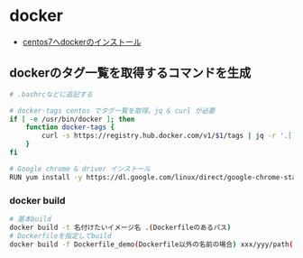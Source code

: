 # docker

* [centos7へdockerのインストール](https://qiita.com/kichise/items/f8e56c6d2d08eaf4a6a0)

## dockerのタグ一覧を取得するコマンドを生成

```sh
# .bashrcなどに追記する

# docker-tags centos でタグ一覧を取得。jq & curl が必要
if [ -e /usr/bin/docker ]; then
    function docker-tags {
        curl -s https://registry.hub.docker.com/v1/$1/tags | jq -r '.[].name'
    }
fi
```

```sh
# Google chrome & driver インストール
RUN yum install -y https://dl.google.com/linux/direct/google-chrome-stable_current_x86_64.rpm --skip-broken
```

### docker build

```sh
# 基本build
docker build -t 名付けたいイメージ名 .(Dockerfileのあるパス)
# Dockerfileを指定してbuild
docker build -f Dockerfile_demo(Dockerfile以外の名前の場合) xxx/yyy/path(パス)
```

